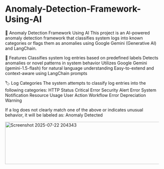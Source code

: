 # Anomaly-Detection-Framework-Using-AI

🧠 Anomaly Detection Framework Using AI
This project is an AI-powered anomaly detection framework that classifies system logs into known categories or flags them as anomalies using Google Gemini (Generative AI) and LangChain.

📌 Features
Classifies system log entries based on predefined labels
Detects anomalies or novel patterns in system behavior
Utilizes Google Gemini (gemini-1.5-flash) for natural language understanding
Easy-to-extend and context-aware using LangChain prompts

🏷️ Log Categories
The system attempts to classify log entries into the following categories:
HTTP Status
Critical Error
Security Alert
Error
System Notification
Resource Usage
User Action
Workflow Error
Depreciation Warning

If a log does not clearly match one of the above or indicates unusual behavior, it will be labeled as:
Anomaly Detected


<img width="542" height="139" alt="Screenshot 2025-07-22 204343" src="https://github.com/user-attachments/assets/0c33ca1e-588b-4e30-9343-7605cf231a19" />
